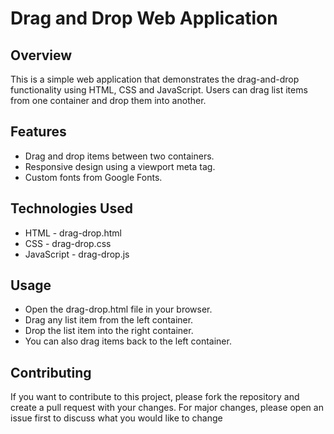 # Drag and Drop Web Application
## Overview
This is a simple web application that demonstrates the drag-and-drop functionality using HTML, CSS 
and JavaScript. Users can drag list items from one container and drop them into another.

## Features
* Drag and drop items between two containers.
* Responsive design using a viewport meta tag.
* Custom fonts from Google Fonts.

## Technologies Used
* HTML - drag-drop.html
* CSS - drag-drop.css
* JavaScript - drag-drop.js

## Usage
* Open the drag-drop.html file in your browser.
* Drag any list item from the left container.
* Drop the list item into the right container.
* You can also drag items back to the left container.

## Contributing
If you want to contribute to this project, please fork the repository and create a pull request with your changes. For major changes, please open an issue first to discuss what you would like to change
